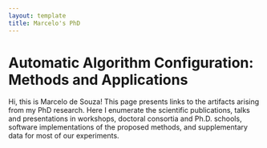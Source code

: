 ```yaml
---
layout: template
title: Marcelo's PhD
---
```


# Automatic Algorithm Configuration: Methods and Applications

Hi, this is Marcelo de Souza! This page presents links to the artifacts arising from my PhD research. Here I enumerate the scientific publications, talks and presentations in workshops, doctoral consortia and Ph.D. schools, software implementations of the proposed methods, and supplementary data for most of our experiments.
